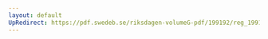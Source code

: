 ```yaml
---
layout: default
UpRedirect: https://pdf.swedeb.se/riksdagen-volumeG-pdf/199192/reg_199192/reg_199192_0424.pdf
---
```

